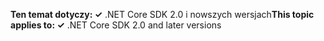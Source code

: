 <span data-ttu-id="e1445-101">**Ten temat dotyczy: ✓** .NET Core SDK 2.0 i nowszych wersjach</span><span class="sxs-lookup"><span data-stu-id="e1445-101">**This topic applies to: ✓** .NET Core SDK 2.0 and later versions</span></span>
